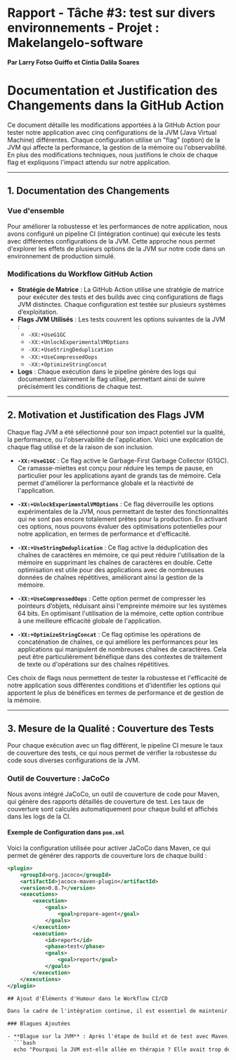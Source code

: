 # Rapport - Tâche #3: test sur divers environnements - Projet : Makelangelo-software

**Par Larry Fotso Guiffo et Cíntia Dalila Soares**

# Documentation et Justification des Changements dans la GitHub Action

Ce document détaille les modifications apportées à la GitHub Action pour tester notre application avec cinq configurations de la JVM (Java Virtual Machine) différentes. Chaque configuration utilise un "flag" (option) de la JVM qui affecte la performance, la gestion de la mémoire ou l'observabilité. En plus des modifications techniques, nous justifions le choix de chaque flag et expliquons l'impact attendu sur notre application.

---

## 1. Documentation des Changements

### Vue d'ensemble

Pour améliorer la robustesse et les performances de notre application, nous avons configuré un pipeline CI (intégration continue) qui exécute les tests avec différentes configurations de la JVM. Cette approche nous permet d'explorer les effets de plusieurs options de la JVM sur notre code dans un environnement de production simulé.

### Modifications du Workflow GitHub Action

- **Stratégie de Matrice** : La GitHub Action utilise une stratégie de matrice pour exécuter des tests et des builds avec cinq configurations de flags JVM distinctes. Chaque configuration est testée sur plusieurs systèmes d’exploitation.
- **Flags JVM Utilisés** : Les tests couvrent les options suivantes de la JVM :
  - `-XX:+UseG1GC`
  - `-XX:+UnlockExperimentalVMOptions`
  - `-XX:+UseStringDeduplication`
  - `-XX:+UseCompressedOops`
  - `-XX:+OptimizeStringConcat`
- **Logs** : Chaque exécution dans le pipeline génère des logs qui documentent clairement le flag utilisé, permettant ainsi de suivre précisément les conditions de chaque test.

---

## 2. Motivation et Justification des Flags JVM

Chaque flag JVM a été sélectionné pour son impact potentiel sur la qualité, la performance, ou l'observabilité de l'application. Voici une explication de chaque flag utilisé et de la raison de son inclusion.

- **`-XX:+UseG1GC`** : Ce flag active le Garbage-First Garbage Collector (G1GC). Ce ramasse-miettes est conçu pour réduire les temps de pause, en particulier pour les applications ayant de grands tas de mémoire. Cela permet d'améliorer la performance globale et la réactivité de l'application.

- **`-XX:+UnlockExperimentalVMOptions`** : Ce flag déverrouille les options expérimentales de la JVM, nous permettant de tester des fonctionnalités qui ne sont pas encore totalement prêtes pour la production. En activant ces options, nous pouvons évaluer des optimisations potentielles pour notre application, en termes de performance et d'efficacité.

- **`-XX:+UseStringDeduplication`** : Ce flag active la déduplication des chaînes de caractères en mémoire, ce qui peut réduire l'utilisation de la mémoire en supprimant les chaînes de caractères en double. Cette optimisation est utile pour des applications avec de nombreuses données de chaînes répétitives, améliorant ainsi la gestion de la mémoire.

- **`-XX:+UseCompressedOops`** : Cette option permet de compresser les pointeurs d’objets, réduisant ainsi l'empreinte mémoire sur les systèmes 64 bits. En optimisant l'utilisation de la mémoire, cette option contribue à une meilleure efficacité globale de l'application.

- **`-XX:+OptimizeStringConcat`** : Ce flag optimise les opérations de concaténation de chaînes, ce qui améliore les performances pour les applications qui manipulent de nombreuses chaînes de caractères. Cela peut être particulièrement bénéfique dans des contextes de traitement de texte ou d'opérations sur des chaînes répétitives.

Ces choix de flags nous permettent de tester la robustesse et l'efficacité de notre application sous différentes conditions et d'identifier les options qui apportent le plus de bénéfices en termes de performance et de gestion de la mémoire.

---

## 3. Mesure de la Qualité : Couverture des Tests

Pour chaque exécution avec un flag différent, le pipeline CI mesure le taux de couverture des tests, ce qui nous permet de vérifier la robustesse du code sous diverses configurations de la JVM.

### Outil de Couverture : JaCoCo

Nous avons intégré JaCoCo, un outil de couverture de code pour Maven, qui génère des rapports détaillés de couverture de test. Les taux de couverture sont calculés automatiquement pour chaque build et affichés dans les logs de la CI.

#### Exemple de Configuration dans `pom.xml`

Voici la configuration utilisée pour activer JaCoCo dans Maven, ce qui permet de générer des rapports de couverture lors de chaque build :

```xml
<plugin>
    <groupId>org.jacoco</groupId>
    <artifactId>jacoco-maven-plugin</artifactId>
    <version>0.8.7</version>
    <executions>
        <execution>
            <goals>
                <goal>prepare-agent</goal>
            </goals>
        </execution>
        <execution>
            <id>report</id>
            <phase>test</phase>
            <goals>
                <goal>report</goal>
            </goals>
        </execution>
    </executions>
</plugin>

## Ajout d'Éléments d'Humour dans le Workflow CI/CD

Dans le cadre de l'intégration continue, il est essentiel de maintenir un environnement de travail agréable, même dans des processus de développement automatisés. Pour égayer les rapports de CI/CD, nous avons ajouté quelques messages humoristiques dans les logs du workflow GitHub Actions. Ces touches d'humour ont pour but de rendre les tests et les vérifications de build plus agréables pour les développeurs.

### Blagues Ajoutées

- **Blague sur la JVM** : Après l'étape de build et de test avec Maven, nous avons intégré une blague qui fait sourire tout en faisant un clin d'œil aux développeurs Java :
  ```bash
  echo "Pourquoi la JVM est-elle allée en thérapie ? Elle avait trop de flags non résolus ! 😂"
